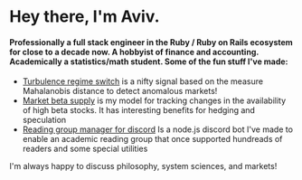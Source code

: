 # Hey there, I'm Aviv.

#### Professionally a full stack engineer in the Ruby / Ruby on Rails ecosystem for close to a decade now. A hobbyist of finance and accounting. Academically a statistics/math student. Some of the fun stuff I've made:
- [Turbulence regime switch](https://github.com/pugsiman/turbulence-regime-switch) is a nifty signal based on the measure Mahalanobis distance to detect anomalous markets!
- [Market beta supply](https://github.com/pugsiman/market-beta-supply) is my model for tracking changes in the availability of high beta stocks. It has interesting benefits for hedging and speculation
- [Reading group manager for discord](https://github.com/pugsiman/reading-group-manager) Is a node.js discord bot I've made to enable an academic reading group that once supported hundreads of readers and some special utilities

I'm always happy to discuss philosophy, system sciences, and markets!
